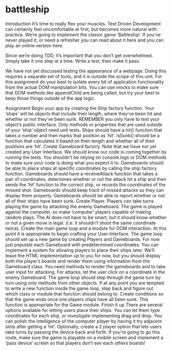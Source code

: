 # battleship

Introduction
It’s time to really flex your muscles. Test Driven Development can certainly feel uncomfortable at first, but becomes more natural with practice. We’re going to implement the classic game ‘Battleship’. If you’ve never played it, or need a refresher you can read about it here and you can play an online version here.

Since we’re doing TDD, it’s important that you don’t get overwhelmed. Simply take it one step at a time. Write a test, then make it pass.

We have not yet discussed testing the appearance of a webpage. Doing this requires a separate set of tools, and it is outside the scope of this unit. For this assignment do your best to isolate every bit of application functionality from the actual DOM manipulation bits. You can use mocks to make sure that DOM methods like appendChild are being called, but try your best to keep those things outside of the app logic.

Assignment
Begin your app by creating the Ship factory function.
Your ‘ships’ will be objects that include their length, where they’ve been hit and whether or not they’ve been sunk.
REMEMBER you only have to test your object’s public interface. Only methods or properties that are used outside of your ‘ship’ object need unit tests.
Ships should have a hit() function that takes a number and then marks that position as ‘hit’.
isSunk() should be a function that calculates it based on their length and whether all of their positions are ‘hit’.
Create Gameboard factory.
Note that we have not yet created any User Interface. We should know our code is coming together by running the tests. You shouldn’t be relying on console.logs or DOM methods to make sure your code is doing what you expect it to.
Gameboards should be able to place ships at specific coordinates by calling the ship factory function.
Gameboards should have a receiveAttack function that takes a pair of coordinates, determines whether or not the attack hit a ship and then sends the ‘hit’ function to the correct ship, or records the coordinates of the missed shot.
Gameboards should keep track of missed attacks so they can display them properly.
Gameboards should be able to report whether or not all of their ships have been sunk.
Create Player.
Players can take turns playing the game by attacking the enemy Gameboard.
The game is played against the computer, so make ‘computer’ players capable of making random plays. The AI does not have to be smart, but it should know whether or not a given move is legal. (i.e. it shouldn’t shoot the same coordinate twice).
Create the main game loop and a module for DOM interaction.
At this point it is appropriate to begin crafting your User Interface.
The game loop should set up a new game by creating Players and Gameboards. For now just populate each Gameboard with predetermined coordinates. You can implement a system for allowing players to place their ships later.
We’ll leave the HTML implementation up to you for now, but you should display both the player’s boards and render them using information from the Gameboard class.
You need methods to render the gameboards and to take user input for attacking. For attacks, let the user click on a coordinate in the enemy Gameboard.
The game loop should step through the game turn by turn using only methods from other objects. If at any point you are tempted to write a new function inside the game loop, step back and figure out which class or module that function should belong to.
Create conditions so that the game ends once one players ships have all been sunk. This function is appropriate for the Game module.
Finish it up
There are several options available for letting users place their ships. You can let them type coordinates for each ship, or investigate implementing drag and drop.
You can polish the intelligence of the computer player by having it try adjacent slots after getting a ‘hit’.
Optionally, create a 2 player option that lets users take turns by passing the device back and forth. If you’re going to go this route, make sure the game is playable on a mobile screen and implement a ‘pass device’ screen so that players don’t see each others boards!